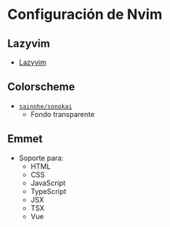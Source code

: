 # Configuración de Nvim

## Lazyvim

- [Lazyvim](https://github.com/LazyVim/LazyVim)

## Colorscheme

- [`sainnhe/sonokai`](https://github.com/sainnhe/sonokai)
  - Fondo transparente

## Emmet

- Soporte para:
  - HTML
  - CSS
  - JavaScript
  - TypeScript
  - JSX
  - TSX
  - Vue
